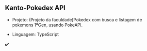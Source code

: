 <h2>Kanto-Pokedex API</h2>
 
  * Projeto: (Projeto da faculdade)Pokedex com busca e listagem de pokemons 1ºGen, usando PokeAPI.
  
  * Linguagem: TypeScript
  
✔️ 
